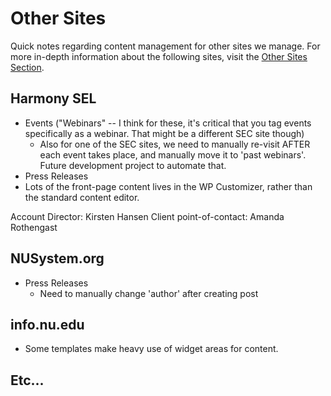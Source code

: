 # Other Sites

Quick notes regarding content management for other sites we manage. For more in-depth information about the following sites, visit the [Other Sites Section](/other-sites/site-inventory.md).

## Harmony SEL
- Events ("Webinars" -- I think for these, it's critical that you tag events specifically as a webinar. That might be a different SEC site though)
	- Also for one of the SEC sites, we need to manually re-visit AFTER each event takes place, and manually move it to 'past webinars'. Future development project to automate that.
- Press Releases
- Lots of the front-page content lives in the WP Customizer, rather than the standard content editor.

Account Director: Kirsten Hansen
Client point-of-contact: Amanda Rothengast

## NUSystem.org
- Press Releases
	- Need to manually change 'author' after creating post

## info.nu.edu
- Some templates make heavy use of widget areas for content.


## Etc...